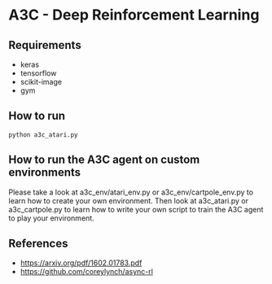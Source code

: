 # A3C - Deep Reinforcement Learning

## Requirements
* keras
* tensorflow
* scikit-image
* gym

## How to run
```
python a3c_atari.py
```

## How to run the A3C agent on custom environments
Please take a look at a3c_env/atari_env.py or a3c_env/cartpole_env.py to learn how to create your own environment. Then look at a3c_atari.py or a3c_cartpole.py to learn how to write your own script to train the A3C agent to play your environment.

## References
* https://arxiv.org/pdf/1602.01783.pdf
* https://github.com/coreylynch/async-rl